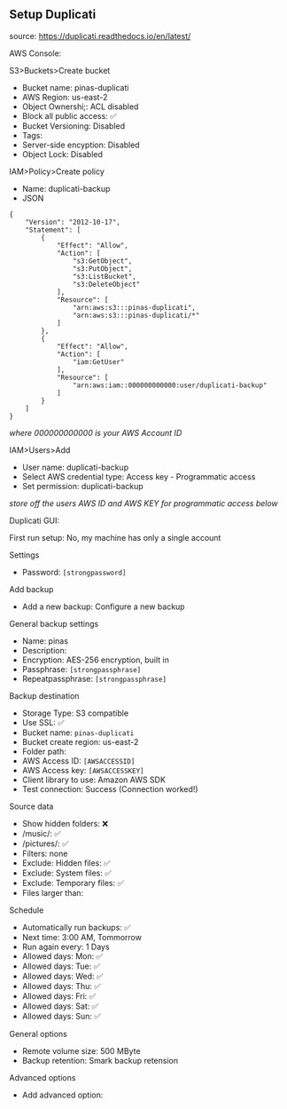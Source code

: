 ## Setup Duplicati

source: https://duplicati.readthedocs.io/en/latest/  

AWS Console:

S3>Buckets>Create bucket
* Bucket name: pinas-duplicati
* AWS Region: us-east-2
* Object Ownershi;: ACL disabled
* Block all public access: :white_check_mark:
* Bucket Versioning: Disabled
* Tags:
* Server-side encyption: Disabled
* Object Lock: Disabled

IAM>Policy>Create policy
* Name: duplicati-backup
* JSON
```
{
    "Version": "2012-10-17",
    "Statement": [
        {
            "Effect": "Allow",
            "Action": [
                "s3:GetObject",
                "s3:PutObject",
                "s3:ListBucket",
                "s3:DeleteObject"
            ],
            "Resource": [
                "arn:aws:s3:::pinas-duplicati",
                "arn:aws:s3:::pinas-duplicati/*"
            ]
        },
        {
            "Effect": "Allow",
            "Action": [
                "iam:GetUser"
            ],
            "Resource": [
                "arn:aws:iam::000000000000:user/duplicati-backup"
            ]
        }
    ]
}
```
_where 000000000000 is your AWS Account ID_

IAM>Users>Add
* User name: duplicati-backup
* Select AWS credential type: Access key - Programmatic access
* Set permission: duplicati-backup

_store off the users AWS ID and AWS KEY for programmatic access below_

Duplicati GUI:

First run setup: No, my machine has only a single account

Settings
* Password: ```[strongpassword]```

Add backup
* Add a new backup: Configure a new backup

General backup settings
* Name: pinas
* Description:
* Encryption: AES-256 encryption, built in
* Passphrase: ```[strongpassphrase]```
* Repeatpassphrase: ```[strongpassphrase]```

Backup destination
* Storage Type: S3 compatible
* Use SSL: :white_check_mark:
* Bucket name: ```pinas-duplicati```
* Bucket create region: us-east-2
* Folder path:
* AWS Access ID: ```[AWSACCESSID]```
* AWS Access key: ```[AWSACCESSKEY]```
* Client library to use: Amazon AWS SDK
* Test connection: Success (Connection worked!)

Source data
* Show hidden folders: :x:
* /music/: :white_check_mark:
* /pictures/: :white_check_mark:
* Filters: none
* Exclude: Hidden files: :white_check_mark:
* Exclude: System files: :white_check_mark:
* Exclude: Temporary files: :white_check_mark:
* Files larger than: 

Schedule
* Automatically run backups: :white_check_mark:
* Next time: 3:00 AM, Tommorrow
* Run again every: 1 Days
* Allowed days: Mon: :white_check_mark:
* Allowed days: Tue: :white_check_mark:
* Allowed days: Wed: :white_check_mark:
* Allowed days: Thu: :white_check_mark:
* Allowed days: Fri: :white_check_mark:
* Allowed days: Sat: :white_check_mark:
* Allowed days: Sun: :white_check_mark:

General options
* Remote volume size: 500 MByte
* Backup retention: Smark backup retension

Advanced options
* Add advanced option: 
